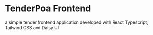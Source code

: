 # TenderPoa Frontend

a simple tender frontend application developed with React Typescript, Tailwind CSS and Daisy UI
